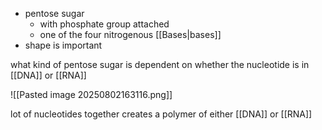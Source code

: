 - pentose sugar
	- with phosphate group attached
	- one of the four nitrogenous [[Bases|bases]]
- shape is important

what kind of pentose sugar is dependent on whether the nucleotide is in [[DNA]] or [[RNA]]

![[Pasted image 20250802163116.png]]

lot of nucleotides together creates a polymer of either [[DNA]] or [[RNA]]